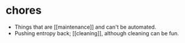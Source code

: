 # chores

- Things that are [[maintenance]] and can't be automated. 
- Pushing entropy back; [[cleaning]], although cleaning can be fun.

